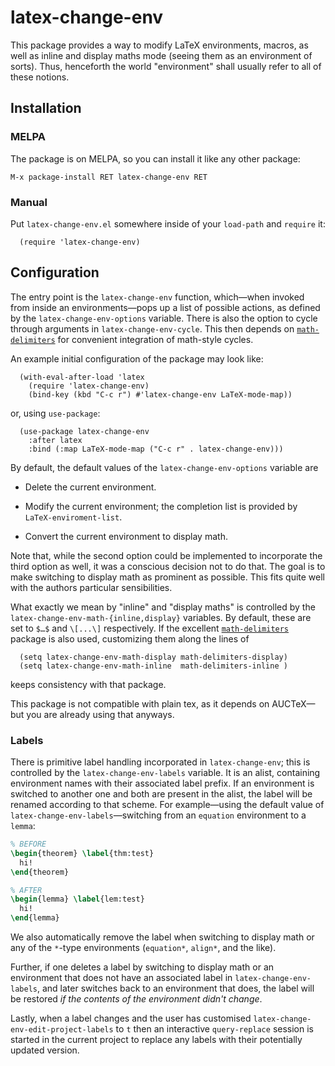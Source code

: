 # latex-change-env

This package provides a way to modify LaTeX environments, macros, as
well as inline and display maths mode (seeing them as an environment of
sorts).  Thus, henceforth the world "environment" shall usually refer to
all of these notions.

## Installation

### MELPA

The package is on MELPA, so you can install it like any other package:

    M-x package-install RET latex-change-env RET

### Manual

Put `latex-change-env.el` somewhere inside of your `load-path` and
`require` it:

``` emacs-lisp
  (require 'latex-change-env)
```

## Configuration

The entry point is the `latex-change-env` function, which—when invoked
from inside an environments—pops up a list of possible actions, as
defined by the `latex-change-env-options` variable.  There is also the
option to cycle through arguments in `latex-change-env-cycle`.  This
then depends on [`math-delimiters`] for convenient integration of
math-style cycles.

An example initial configuration of the package may look like:

``` emacs-lisp
  (with-eval-after-load 'latex
    (require 'latex-change-env)
    (bind-key (kbd "C-c r") #'latex-change-env LaTeX-mode-map))
```

or, using `use-package`:

``` emacs-lisp
  (use-package latex-change-env
    :after latex
    :bind (:map LaTeX-mode-map ("C-c r" . latex-change-env)))
```

By default, the default values of the `latex-change-env-options`
variable are

  - Delete the current environment.

  - Modify the current environment; the completion list is provided by
    `LaTeX-enviroment-list`.

  - Convert the current environment to display math.

Note that, while the second option could be implemented to incorporate
the third option as well, it was a conscious decision not to do that.
The goal is to make switching to display math as prominent as possible.
This fits quite well with the authors particular sensibilities.

What exactly we mean by "inline" and "display maths" is controlled by
the `latex-change-env-math-{inline,display}` variables.  By default,
these are set to `$…$` and `\[...\]` respectively.  If the excellent
[`math-delimiters`] package is also used, customizing them along the
lines of

``` emacs-lisp
  (setq latex-change-env-math-display math-delimiters-display)
  (setq latex-change-env-math-inline  math-delimiters-inline )
```

keeps consistency with that package.

This package is not compatible with plain tex, as it depends on
AUCTeX—but you are already using that anyways.

[`math-delimiters`]: https://github.com/oantolin/math-delimiters

### Labels

There is primitive label handling incorporated in `latex-change-env`;
this is controlled by the `latex-change-env-labels` variable.  It is an
alist, containing environment names with their associated label prefix.
If an environment is switched to another one and both are present in the
alist, the label will be renamed according to that scheme.  For
example—using the default value of `latex-change-env-labels`—switching
from an `equation` environment to a `lemma`:

``` tex
% BEFORE
\begin{theorem} \label{thm:test}
  hi!
\end{theorem}

% AFTER
\begin{lemma} \label{lem:test}
  hi!
\end{lemma}
```

We also automatically remove the label when switching to display math or
any of the `*`-type environments (`equation*`, `align*`, and the like).

Further, if one deletes a label by switching to display math or an
environment that does not have an associated label in
`latex-change-env-labels`, and later switches back to an environment
that does, the label will be restored _if the contents of the
environment didn't change_.

Lastly, when a label changes and the user has customised
`latex-change-env-edit-project-labels` to `t` then an interactive
`query-replace` session is started in the current project to replace any
labels with their potentially updated version.
